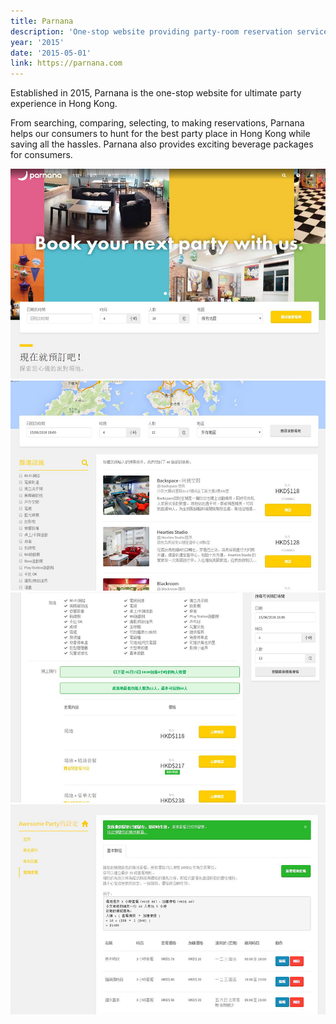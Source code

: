 ```yaml
---
title: Parnana
description: 'One-stop website providing party-room reservation service.'
year: '2015'
date: '2015-05-01'
link: https://parnana.com
---
```


Established in 2015, Parnana is the one-stop website for ultimate party experience in Hong Kong. 

From searching, comparing, selecting, to making reservations, Parnana helps our consumers to hunt for the best party place in Hong Kong while saving all the hassles. Parnana also provides exciting beverage packages for consumers.

![](./capture1.jpg)
![](./capture2.jpg)
![](./capture3.jpg)
![](./capture4.jpg)
